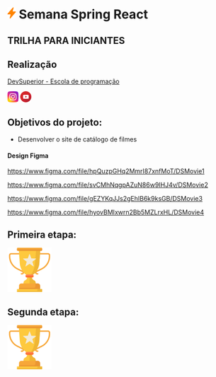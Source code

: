# ![DevSuperior logo](https://raw.githubusercontent.com/devsuperior/bds-assets/main/ds/devsuperior-logo-small.png) Semana Spring React
## TRILHA PARA INICIANTES

## Realização
[DevSuperior - Escola de programação](https://devsuperior.com.br)

[![DevSuperior no Instagram](https://raw.githubusercontent.com/devsuperior/bds-assets/main/ds/ig-icon.png)](https://instagram.com/devsuperior.ig)
[![DevSuperior no Youtube](https://raw.githubusercontent.com/devsuperior/bds-assets/main/ds/yt-icon.png)](https://youtube.com/devsuperior)

## Objetivos do projeto:

- Desenvolver o site de catálogo de filmes

#### Design Figma

https://www.figma.com/file/hpQuzpGHq2MmrI87xnfMoT/DSMovie1

https://www.figma.com/file/svCMhNqgpAZuN86w9IHJ4v/DSMovie2

https://www.figma.com/file/gEZYKqJJs2gEhIB6k9ksGB/DSMovie3

https://www.figma.com/file/hyovBMIxwrn2Bb5MZLrxHL/DSMovie4




## Primeira etapa:

![Parabéns!](https://raw.githubusercontent.com/devsuperior/bds-assets/main/img/trophy.png)

## Segunda etapa:

![Parabéns!](https://raw.githubusercontent.com/devsuperior/bds-assets/main/img/trophy.png)


